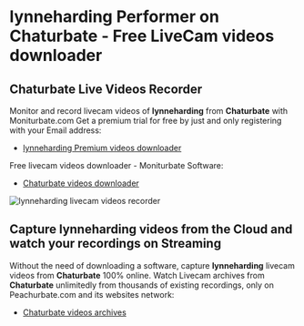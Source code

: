 # lynneharding Performer on Chaturbate - Free LiveCam videos downloader

## Chaturbate Live Videos Recorder

Monitor and record livecam videos of **lynneharding** from **Chaturbate** with Moniturbate.com
Get a premium trial for free by just and only registering with your Email address:
* [lynneharding Premium videos downloader](https://moniturbate.com/request-demo-licence-key.html)

Free livecam videos downloader - Moniturbate Software:
* [Chaturbate videos downloader](https://moniturbate.com/moniturbate-download-software.html)

![lynneharding livecam videos recorder](https://peachurnet.com/templates/moniturbate-software.png)


## Capture lynneharding videos from the Cloud and watch your recordings on Streaming

Without the need of downloading a software, capture **lynneharding** livecam videos from **Chaturbate** 100% online.
Watch Livecam archives from **Chaturbate** unlimitedly from thousands of existing recordings, only on Peachurbate.com and its websites network:
* [Chaturbate videos archives](https://peachurnet.com/)